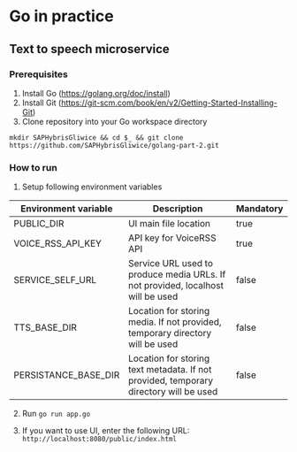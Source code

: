 # Go in practice

## Text to speech microservice

### Prerequisites

1. Install Go (https://golang.org/doc/install)
2. Install Git (https://git-scm.com/book/en/v2/Getting-Started-Installing-Git)
3. Clone repository into your Go workspace directory

`mkdir SAPHybrisGliwice && cd $_ && git clone https://github.com/SAPHybrisGliwice/golang-part-2.git`

### How to run

1. Setup following environment variables

Environment variable | Description | Mandatory 
--- | --- | --- 
PUBLIC_DIR | UI main file location | true 
VOICE_RSS_API_KEY | API key for VoiceRSS API | true 
SERVICE_SELF_URL | Service URL used to produce media URLs. If not provided, localhost will be used | false 
TTS_BASE_DIR | Location for storing media. If not provided, temporary directory will be used | false 
PERSISTANCE_BASE_DIR | Location for storing text metadata. If not provided, temporary directory will be used | false 

2. Run `go run app.go`

3. If you want to use UI, enter the following URL: `http://localhost:8080/public/index.html`

